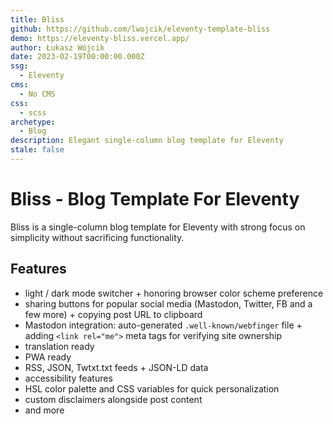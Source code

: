 ```yaml
---
title: Bliss
github: https://github.com/lwojcik/eleventy-template-bliss
demo: https://eleventy-bliss.vercel.app/
author: Łukasz Wójcik
date: 2023-02-19T00:00:00.000Z
ssg:
  - Eleventy
cms:
  - No CMS
css:
  - scss
archetype:
  - Blog
description: Elegant single-column blog template for Eleventy
stale: false
---
```


# Bliss - Blog Template For Eleventy

Bliss is a single-column blog template for Eleventy with strong focus on simplicity without sacrificing functionality.

## Features

- light / dark mode switcher + honoring browser color scheme preference
- sharing buttons for popular social media (Mastodon, Twitter, FB and a few more) + copying post URL to clipboard
- Mastodon integration: auto-generated `.well-known/webfinger` file + adding `<link rel="me">` meta tags for verifying site ownership
- translation ready
- PWA ready
- RSS, JSON, Twtxt.txt feeds + JSON-LD data
- accessibility features
- HSL color palette and CSS variables for quick personalization
- custom disclaimers alongside post content
- and more
